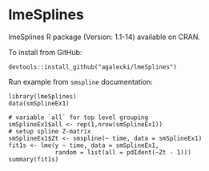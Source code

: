 # lmeSplines
 lmeSplines R package (Version: 1.1-14) available on CRAN.

To install from GitHub:

`devtools::install_github("agalecki/lmeSplines")`

Run example from `smspline` documentation:

````
library(lmeSplines)
data(smSplineEx1)

# variable `all` for top level grouping
smSplineEx1$all <- rep(1,nrow(smSplineEx1))
# setup spline Z-matrix
smSplineEx1$Zt <- smspline(~ time, data = smSplineEx1)
fit1s <- lme(y ~ time, data = smSplineEx1,
             random = list(all = pdIdent(~Zt - 1)))
summary(fit1s)

````
